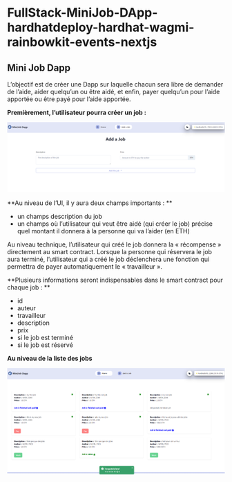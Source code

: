 # FullStack-MiniJob-DApp-hardhatdeploy-hardhat-wagmi-rainbowkit-events-nextjs

## Mini Job Dapp

L’objectif est de créer une Dapp sur laquelle chacun sera libre de demander de l’aide, aider quelqu’un ou être aidé, et enfin, payer quelqu’un pour l’aide apportée ou être payé pour l’aide apportée.

**Premièrement, l’utilisateur pourra créer un job :**

![alt text](https://github.com/vigimani/Minijob_Dapp/blob/main/addajob.png)


**Au niveau de l’UI, il y aura deux champs importants : **
- un champs description du job
- un champs où l’utilisateur qui veut être aidé (qui créer le job) précise quel montant il donnera à la personne qui va l’aider (en ETH)

Au niveau technique, l’utilisateur qui créé le job donnera la « récompense » directement au smart contract. Lorsque la personne qui réservera le job aura terminé, l’utilisateur qui a créé le job déclenchera une fonction qui permettra de payer automatiquement le « travailleur ».


**Plusieurs informations seront indispensables dans le smart contract pour chaque job : **
- id
- auteur
- travailleur
- description
- prix
- si le job est terminé
- si le job est réservé


**Au niveau de la liste des jobs**

![alt text](https://github.com/vigimani/Minijob_Dapp/blob/main/home.png)

